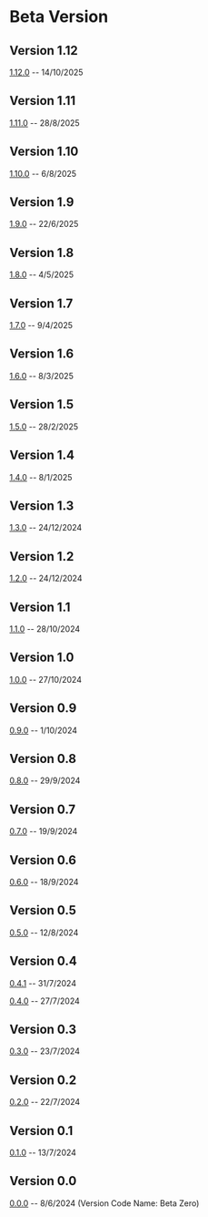 # Beta Version

## Version 1.12

[1.12.0](Beta/1-12-0.md) -- 14/10/2025

## Version 1.11

[1.11.0](Beta/1-11-0.md) -- 28/8/2025

## Version 1.10

[1.10.0](Beta/1-10-0.md) -- 6/8/2025

## Version 1.9

[1.9.0](Beta/1-9-0.md) -- 22/6/2025

## Version 1.8

[1.8.0](Beta/1-8-0.md) -- 4/5/2025

## Version 1.7

[1.7.0](Beta/1-7-0.md) -- 9/4/2025

## Version 1.6

[1.6.0](Beta/1-6-0.md) -- 8/3/2025

## Version 1.5

[1.5.0](Beta/1-5-0.md) -- 28/2/2025

## Version 1.4

[1.4.0](Beta/1-4-0.md) -- 8/1/2025

## Version 1.3

[1.3.0](Beta/1-3-0.md) -- 24/12/2024

## Version 1.2

[1.2.0](Beta/1-2-0.md) -- 24/12/2024

## Version 1.1

[1.1.0](Beta/1-1-0.md) -- 28/10/2024

## Version 1.0

[1.0.0](Beta/1-0-0.md) -- 27/10/2024

## Version 0.9

[0.9.0](Beta/0-9-0.md) -- 1/10/2024

## Version 0.8

[0.8.0](Beta/0-8-0.md) -- 29/9/2024

## Version 0.7

[0.7.0](Beta/0-7-0.md) -- 19/9/2024

## Version 0.6

[0.6.0](Beta/0-6-0.md) -- 18/9/2024

## Version 0.5

[0.5.0](Beta/0-5-0.md) -- 12/8/2024

## Version 0.4

[0.4.1](Beta/0-4-1.md) -- 31/7/2024

[0.4.0](Beta/0-4-0.md) -- 27/7/2024

## Version 0.3

[0.3.0](Beta/0-3-0.md) -- 23/7/2024

## Version 0.2

[0.2.0](Beta/0-2-0.md) -- 22/7/2024

## Version 0.1

[0.1.0](Beta/0-1-0.md) -- 13/7/2024

## Version 0.0

[0.0.0](Beta/0-0-0.md) -- 8/6/2024 (Version Code Name: Beta Zero)
